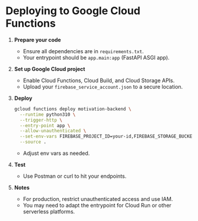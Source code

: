 # Deploying to Google Cloud Functions

1. **Prepare your code**
   - Ensure all dependencies are in `requirements.txt`.
   - Your entrypoint should be `app.main:app` (FastAPI ASGI app).

2. **Set up Google Cloud project**
   - Enable Cloud Functions, Cloud Build, and Cloud Storage APIs.
   - Upload your `firebase_service_account.json` to a secure location.

3. **Deploy**
   ```bash
   gcloud functions deploy motivation-backend \
     --runtime python310 \
     --trigger-http \
     --entry-point app \
     --allow-unauthenticated \
     --set-env-vars FIREBASE_PROJECT_ID=your-id,FIREBASE_STORAGE_BUCKET=your-bucket,OPENAI_API_KEY=sk-... \
     --source .
   ```
   - Adjust env vars as needed.

4. **Test**
   - Use Postman or curl to hit your endpoints.

5. **Notes**
   - For production, restrict unauthenticated access and use IAM.
   - You may need to adapt the entrypoint for Cloud Run or other serverless platforms. 